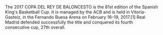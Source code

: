 The 2017 COPA DEL REY DE BALONCESTO is the 81st edition of the Spanish King's Basketball Cup. It is managed by the ACB and is held in Vitoria-Gasteiz, in the Fernando Buesa Arena on February 16–19, 2017.[1] Real Madrid defended successfully the title and conquered its fourth consecutive cup, 27th overall.
